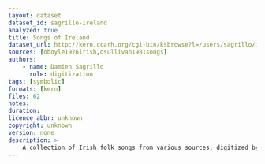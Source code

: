 ```yaml
---
layout: dataset
dataset_id: sagrillo-ireland
analyzed: true
title: Songs of Ireland
dataset_url: http://kern.ccarh.org/cgi-bin/ksbrowse?l=/users/sagrillo/ireland
sources: [oboyle1976irish,osullivan1981songs]
authors:
    - name: Damien Sagrillo
      role: digitization
tags: [symbolic]
formats: [kern]
files: 62
notes: 
duration: 
licence_abbr: unknown
copyright: unknown
version: none
description: >
    A collection of Irish folk songs from various sources, digitized by Damien Sagrillo.
---
```



